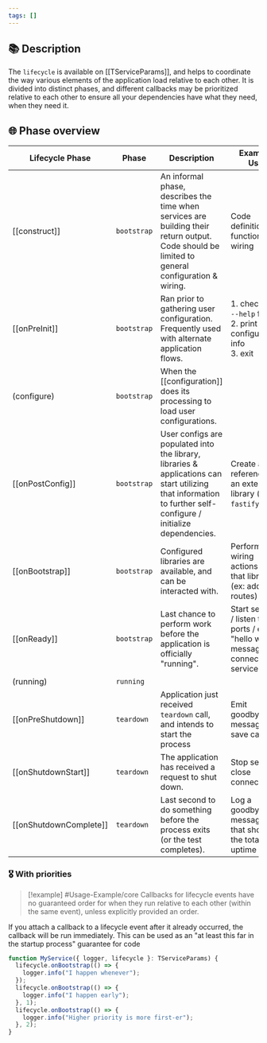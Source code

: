 ```yaml
---
tags: []
---
```

## 📚 Description

The `lifecycle` is available on [[TServiceParams]], and helps to coordinate the way various elements of the application load relative to each other. It is divided into distinct phases, and different callbacks may be prioritized relative to each other to ensure all your dependencies have what they need, when they need it.
## 🌐 Phase overview

| Lifecycle Phase        | Phase       | Description                                                                                                                                                     | Example Use                                                                         |
| ---------------------- | ----------- | --------------------------------------------------------------------------------------------------------------------------------------------------------------- | ----------------------------------------------------------------------------------- |
| [[construct]]          | `bootstrap` | An informal phase, describes the time when services are building their return output. Code should be limited to general configuration & wiring.                 | Code definitions & function wiring                                                  |
| [[onPreInit]]          | `bootstrap` | Ran prior to gathering user configuration. Frequently used with alternate application flows.                                                                    | 1. check for `--help` flag<br>2. print configuration info<br>3. exit                |
| (configure)            | `bootstrap` | When the [[configuration]] does its processing to load user configurations.                                                                                     |                                                                                     |
| [[onPostConfig]]       | `bootstrap` | User configs are populated into the library, libraries & applications can start utilizing that information to further self-configure / initialize dependencies. | Create a reference to an external library (ex: `fastify`)                           |
| [[onBootstrap]]        | `bootstrap` | Configured libraries are available, and can be interacted with.                                                                                                 | Perform wiring actions with that library (ex: add routes)                           |
| [[onReady]]            | `bootstrap` | Last chance to perform work before the application is officially "running".                                                                                     | Start servers / listen to ports / emit "hello world" messages to connected services |
| (running)              | `running`   |                                                                                                                                                                 |                                                                                     |
| [[onPreShutdown]]      | `teardown`  | Application just received `teardown` call, and intends to start the process                                                                                     | Emit goodbye messages, save caches                                                  |
| [[onShutdownStart]]    | `teardown`  | The application has received a request to shut down.                                                                                                            | Stop servers, close connections                                                     |
| [[onShutdownComplete]] | `teardown`  | Last second to do something before the process exits (or the test completes).                                                                                   | Log a goodbye message that shows the total uptime                                   |

### 🎖 With priorities

> [!example] #Usage-Example/core
> Callbacks for lifecycle events have no guaranteed order for when they run relative to each other (within the same event), unless explicitly provided an order.

If you attach a callback to a lifecycle event after it already occurred, the callback will be run immediately. This can be used as an "at least this far in the startup process" guarantee for code

```typescript
function MyService({ logger, lifecycle }: TServiceParams) {
  lifecycle.onBootstrap(() => {
    logger.info("I happen whenever");
  });
  lifecycle.onBootstrap(() => {
    logger.info("I happen early");
  }, 1);
  lifecycle.onBootstrap(() => {
    logger.info("Higher priority is more first-er");
  }, 2);
}
```